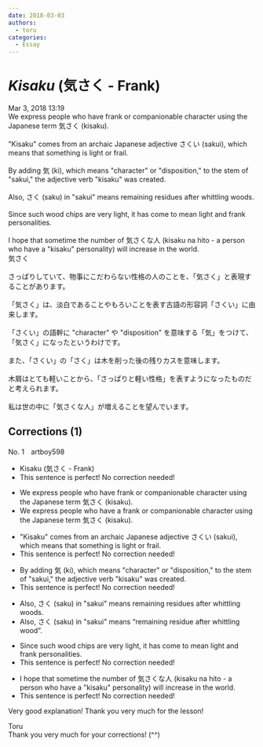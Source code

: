 ```yaml
---
date: 2018-03-03
authors:
  - toru
categories:
  - Essay
---
```


<h1 id="subject_show"><strong><em>Kisaku</strong></em> (気さく - Frank)</h1>
<div class="date">Mar 3, 2018 13:19</div>
<div id="post"><div id="body_show_ori">
We express people who have frank or companionable character using the Japanese term 気さく (kisaku).<br/><br/>"Kisaku" comes from an archaic Japanese adjective さくい (sakui), which means that something is light or frail.<br/><br/>By adding 気 (ki), which means "character" or "disposition," to the stem of "sakui," the adjective verb "kisaku" was created.<br/><br/>Also, さく (saku) in "sakui" means remaining residues after whittling woods.<br/><br/>Since such wood chips are very light, it has come to mean light and frank personalities.<br/><br/>I hope that sometime the number of 気さくな人 (kisaku na hito - a person who have a "kisaku" personality) will increase in the world.
</div></div>

<!-- more -->

<div id="post_ja"><div id="body_show_mo">
気さく<br/><br/>さっぱりしていて、物事にこだわらない性格の人のことを、「気さく」と表現することがあります。<br/><br/>「気さく」は、淡白であることやもろいことを表す古語の形容詞「さくい」に由来します。<br/><br/>「さくい」の語幹に "character" や "disposition" を意味する「気」をつけて、「気さく」になったというわけです。<br/><br/>また、「さくい」の「さく」は木を削った後の残りカスを意味します。<br/><br/>木屑はとても軽いことから、「さっぱりと軽い性格」を表すようになったものだと考えられます。<br/><br/>私は世の中に「気さくな人」が増えることを望んでいます。
</div></div>

## Corrections (1)
<div id="block"><div class="first_name"> No. 1　<span class="just_name">artboy598</span></div><div id="block2">
<ul class="correction_field">
<li class="incorrect">Kisaku (気さく - Frank)</li>
<li class="corrected perfect">This sentence is perfect! No correction needed!</li>
</ul>
<ul class="correction_field">
<li class="incorrect">We express people who have frank or companionable character using the Japanese term 気さく (kisaku).</li>
<li class="corrected correct">
We express people who have <span class="f_red">a</span> frank or companionable character using the Japanese term 気さく (kisaku).
</li>
</ul>
<ul class="correction_field">
<li class="incorrect">"Kisaku" comes from an archaic Japanese adjective さくい (sakui), which means that something is light or frail.</li>
<li class="corrected perfect">This sentence is perfect! No correction needed!</li>
</ul>
<ul class="correction_field">
<li class="incorrect">By adding 気 (ki), which means "character" or "disposition," to the stem of "sakui," the adjective verb "kisaku" was created.</li>
<li class="corrected perfect">This sentence is perfect! No correction needed!</li>
</ul>
<ul class="correction_field">
<li class="incorrect">Also, さく (saku) in "sakui" means remaining residues after whittling woods.</li>
<li class="corrected correct">
Also, さく (saku) in "sakui" means “remaining residue after whittling wood”.
</li>
</ul>
<ul class="correction_field">
<li class="incorrect">Since such wood chips are very light, it has come to mean light and frank personalities.</li>
<li class="corrected perfect">This sentence is perfect! No correction needed!</li>
</ul>
<ul class="correction_field">
<li class="incorrect">I hope that sometime the number of 気さくな人 (kisaku na hito - a person who have a "kisaku" personality) will increase in the world.</li>
<li class="corrected perfect">This sentence is perfect! No correction needed!</li>
</ul>
<p class="comment_small">
 Very good explanation!  Thank you very much for the lesson!
</p>

</div><div class="name"><span class="just_name">Toru</span><br>
Thank you very much for your corrections! (^^)
</div>
</div>
